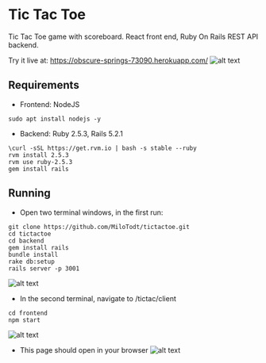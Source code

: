 # Tic Tac Toe

Tic Tac Toe game with scoreboard. 
React front end, Ruby On Rails REST API backend.

Try it live at: https://obscure-springs-73090.herokuapp.com/
![alt text](https://i.imgur.com/ymupNbC.png "Website")

## Requirements

* Frontend: NodeJS
```
sudo apt install nodejs -y
```

* Backend: Ruby 2.5.3, Rails 5.2.1

```
\curl -sSL https://get.rvm.io | bash -s stable --ruby
rvm install 2.5.3
rvm use ruby-2.5.3
gem install rails
```

## Running
* Open two terminal windows, in the first run:
```
git clone https://github.com/MiloTodt/tictactoe.git
cd tictactoe
cd backend
gem install rails
bundle install
rake db:setup
rails server -p 3001
```
![alt text](https://i.imgur.com/gSktGvX.png "Back")

* In the second terminal, navigate to /tictac/client
```
cd frontend
npm start
```
![alt text](https://i.imgur.com/Y3v6UwB.png "Front")

* This page should open in your browser
![alt text](https://i.imgur.com/ymupNbC.png "Website")
